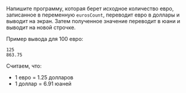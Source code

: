 
Напишите программу, которая берет исходное количество евро, записанное в переменную `eurosCount`, переводит евро в доллары и выводит на экран. Затем полученное значение переводит в юани и выводит на новой строчке.

Пример вывода для 100 евро:

```text
125
863.75
```

Считаем, что:
- 1 евро = 1.25 долларов
- 1 доллар = 6.91 юаней
